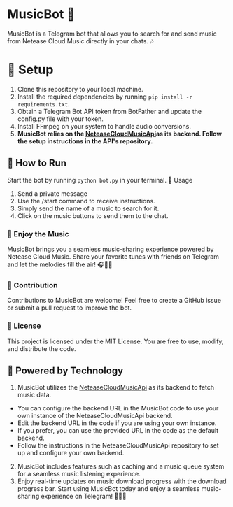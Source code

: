 # MusicBot 🎵

MusicBot is a Telegram bot that allows you to search for and send music from Netease Cloud Music directly in your chats. 🎶

# 🚀 Setup

1. Clone this repository to your local machine.
2. Install the required dependencies by running `pip install -r requirements.txt`.
3. Obtain a Telegram Bot API token from BotFather and update the config.py file with your token.
4. Install FFmpeg on your system to handle audio conversions.
5. **MusicBot relies on the [NeteaseCloudMusicApi](https://github.com/Binaryify/NeteaseCloudMusicApi)as its backend. Follow the setup instructions in the API's repository.**

## 🏃 How to Run

Start the bot by running `python bot.py` in your terminal.
🔎 Usage

1. Send a private message
2. Use the /start command to receive instructions.
3. Simply send the name of a music to search for it.
4. Click on the music buttons to send them to the chat.

### 🎉 Enjoy the Music
MusicBot brings you a seamless music-sharing experience powered by Netease Cloud Music. Share your favorite tunes with friends on Telegram and let the melodies fill the air! 🎧🤖🎶

### 🌟 Contribution
Contributions to MusicBot are welcome! Feel free to create a GitHub issue or submit a pull request to improve the bot.

### 📜 License
This project is licensed under the MIT License. You are free to use, modify, and distribute the code.

## 🚀 Powered by Technology

1. MusicBot utilizes the [NeteaseCloudMusicApi](https://github.com/Binaryify/NeteaseCloudMusicApi) as its backend to fetch music data.
- You can configure the backend URL in the MusicBot code to use your own instance of the NeteaseCloudMusicApi backend.
- Edit the backend URL in the code if you are using your own instance.
- If you prefer, you can use the provided URL in the code as the default backend.
- Follow the instructions in the NeteaseCloudMusicApi repository to set up and configure your own backend.
2. MusicBot includes features such as caching and a music queue system for a seamless music listening experience.
3. Enjoy real-time updates on music download progress with the download progress bar.
Start using MusicBot today and enjoy a seamless music-sharing experience on Telegram! 🎵🤖🎉

